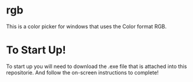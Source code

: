 # rgb
This is a color picker for windows that uses the Color format RGB.

# To Start Up!
To start up you will need to download the .exe file that is attached into this repositorie. And follow the on-screen instructions to complete!

